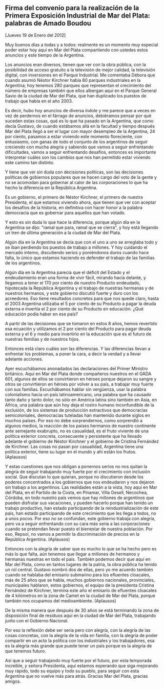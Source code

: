 Firma del convenio para la realización de la Primera Exposición Industrial de Mar del Plata: palabras de Amado Boudou
---------------------------------------------------------------------------------------------------------------------

[Jueves 19 de Enero del 2012]

Muy buenos días a todas y a todos: realmente es un momento muy especial
poder estar hoy aquí en Mar del Plata compartiendo con ustedes estos
anuncios y este tiempo de la Argentina.

Los anuncios eran diversos, tienen que ver con la obra pública, con la
posibilidad de acceso gratuito a la televisión de mejor calidad, la
televisión digital, con inversiones en el Parque Industrial. Me
comentaba Débora que cuando asumió Néstor Kirchner había 80 parques
industriales en la Argentina; hoy tenemos 280 parques que representan el
crecimiento del número de empresas también que ellos albergan aquí en el
Parque General Savio de la ciudad de Mar del Plata, que han duplicado
los puestos de trabajo que había en el año 2003.

Es decir, hubo hoy anuncios de diversa índole y me parece que a veces en
vez de perdernos en el fárrago de anuncios, debiéramos pensar por qué
suceden estas cosas, qué es lo que ha pasado en la Argentina, que como
decía Gustavo, de cuando estábamos allá en la facultad y tiempo después
Mar del Plata llegó a ser el lugar con mayor desempleo de la Argentina,
24 por ciento, pasamos a estar viviendo este momento floreciente, con
entusiasmo, con ganas de todo el conjunto de los argentinos de seguir
creciendo con mucha alegría y sabiendo que vamos a seguir enfrentando
dificultades, vamos a seguir enfrentando desafíos, entonces es
importante interpretar cuáles son los cambios que nos han permitido
estar viviendo este camino tan distinto.

Y tiene que ver sin duda con decisiones políticas, son las decisiones
políticas de gobiernos populares que se hacen cargo del voto de la gente
y no se acomodan para gobernar al calor de las corporaciones lo que ha
hecho la diferencia en la República Argentina.

Es un gobierno, el primero de Néstor Kirchner, el primero de nuestra
Presidenta, el que estamos viviendo ahora, que tienen que ver con
aceptar los desafíos de la historia, en definitiva con hacer honor a la
palabra democracia que es gobernar para aquellos que han votado.

Y esto es sin duda lo que hace la diferencia, porque algún día en la
Argentina se dijo: "ramal que para, ramal que se cierra", y hoy está
llegando un tren de última generación a la ciudad de Mar del Plata.

Algún día en la Argentina se decía que con el uno a uno se arreglaba
todo y se iban perdiendo los puestos de trabajo a millones. Y hoy
cuidando el mercado interno, discutiendo serios y poniéndonos duros
cuando hace falta, lo único que estamos haciendo es defender el trabajo
de las familias de los argentinos.

Algún día en la Argentina parecía que el déficit del Estado y el
endeudamiento eran una forma de vivir fácil, mirando hacia delante, y
llegamos a tener el 170 por ciento de nuestro Producto endeudado,
hipotecada la República Argentina y el trabajo de nuestras hermanas y de
nuestros hermanos, y este gobierno discutió fuerte y duro con los
acreedores. Eso tiene resultados concretos para que nos quede claro,
hasta el 2003 Argentina utilizaba el 5 por ciento de su Producto a pagar
la deuda externa e invertía el 2 por ciento de su Producto en educación.
¿Qué educación podía haber en ese país?

A partir de las decisiones que se tomaron en estos 8 años, hemos
revertido esa ecuación y utilizamos el 2 por ciento del Producto para
pagar deuda externa y el 6 y medio para invertirlo en la educación que
es el futuro de nuestras familias y de nuestros hijos.

Entonces está claro cuáles son las diferencias. Y las diferencias llevan
a enfrentar los problemas, a poner la cara, a decir la verdad y a llevar
adelante acciones.

Ayer escuchábamos anonadados las declaraciones del Primer Ministro
británico. Aquí en Mar del Plata donde compañeros nuestros en el GADA
601, algunos de ellos se convirtieron en héroes porque dejaron su sangre
y otros se convirtieron en héroes por volver a su país, a trabajar muy
fuerte con sus familias. Escuchábamos hablar sin vergüenza, usar la
palabra colonialismo hacia un país latinoamericano, una palabra que ha
causado tanto daño y tanto dolor, no sólo en América latina sino también
en Asia, en Africa, una palabra que aún hoy deja el rostro humano
inconfundible de la exclusión, de los sistemas de producción extractivos
que democracias semicoloniales, democracias tuteladas han mantenido
durante siglos en muchos países. Por eso no debe sorprendernos, como
sorprendió a algunos medios, la reacción de los países hermanos de
nuestro continente ante semejante exabrupto, no es casualidad, es el
fruto viviente de una política exterior concreta, consecuente y
persistente que ha llevado adelante el gobierno de Néstor Kirchner y el
gobierno de Cristina Fernández de Kirchner. Las cosas no pasan por
casualidad, Argentina tiene una política exterior, tiene su lugar en el
mundo y ahí están los frutos. (Aplausos)

Y estas cuestiones que nos obligan a ponernos serios no nos quitan la
alegría de seguir trabajando muy fuerte por el crecimiento con inclusión
social. Que discutan lo que quieran, porque no discutieron desde los
poderes concentrados a los gobiernos que nos endeudaron y nos dejaron
sin trabajo a los argentinos. Las realidades están a la vista, hoy aquí
en Mar del Plata, en el Partido de la Costa, en Pinamar, Villa Gesell,
Necochea, Córdoba, en todo nuestro país vemos que hay millones de
argentinos que pueden disfrutar sus vacaciones, y pueden hacerlo porque
han tenido un trabajo productivo, han estado participando de la
reindustrialización de este país, han estado participando de este
crecimiento que les llega a todos, no a unos pocos. Por eso no se
confundan, este gobierno trabaja con alegría, pero va a seguir
enfrentando con su cara más seria a las corporaciones cuando se
pretendan llevar puesto el bienestar de nuestra población. Por eso,
Repsol, no vamos a permitir la discriminación de precios en la República
Argentina. (Aplausos)

Entonces con la alegría de saber que es mucho lo que se ha hecho pero es
más lo que falta, aún tenemos que llegar a millones de hermanos y
hermanas nuestras en todo el país. También podemos decir que aquí en Mar
del Plata, como en tantos lugares de la patria, la obra pública ha
tenido un rol central. Gustavo nombró dos de ellas, pero yo me acuerdo
también cuando se hablaba del emisario submarino para los efluentes
cloacales, más de 25 años que se habla, muchos gobiernos nacionales,
provinciales, municipales hablaron, estos gobiernos, el equipo de la
presidenta Cristina Fernández de Kirchner, termina este año el emisario
de efluentes cloacales de 4 kilómetros en la zona de Camet en la ciudad
de Mar del Plata, porque también nos ocupamos del medioambiente.
(Aplausos)

De la misma manera que después de 30 años se está terminando la zona de
disposición final de residuos aquí en la ciudad de Mar del Plata,
trabajando junto con el Gobierno Nacional.

Por eso la reflexión debe ser seria pero con alegría, con la alegría de
las cosas concretas, con la alegría de la vida en familia, con la
alegría de poder compartir en un acto la política con los industriales y
los trabajadores, esa es la alegría más grande que puede tener un país
porque es la alegría de que tenemos futuro.

Así que a seguir trabajando muy fuerte por el futuro, por esta temporada
increíble, y señora Presidenta, aquí estamos esperando que siga
mejorando muy rápido, todo su equipo y todo su pueblo, para seguir con
esta Argentina que no vuelve más para atrás. Gracias Mar del Plata,
gracias amigos.
